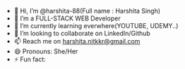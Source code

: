 - 👋 Hi, I’m @harshita-88(Full name : Harshita Singh)
- 👀 I’m a FULL-STACK WEB Developer
- 🌱 I’m currently learning everwhere(YOUTUBE, UDEMY..)
- 💞️ I’m looking to collaborate on LinkedIn/Github
- 📫 Reach me on harshita.nitkkr@gmail.com
- 😄 Pronouns: She/Her
- ⚡ Fun fact: 

<!---
harshita-88/harshita-88 is a ✨ special ✨ repository because its `README.md` (this file) appears on your GitHub profile.
You can click the Preview link to take a look at your changes.
--->
